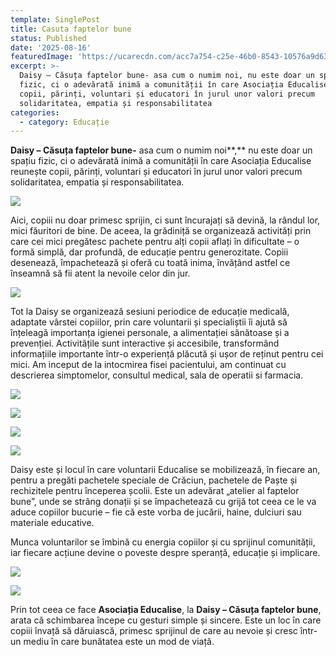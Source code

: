 ```yaml
---
template: SinglePost
title: Casuta faptelor bune
status: Published
date: '2025-08-16'
featuredImage: 'https://ucarecdn.com/acc7a754-c25e-46b0-8543-10576a9d6336/'
excerpt: >-
  Daisy – Căsuța faptelor bune- asa cum o numim noi, nu este doar un spațiu
  fizic, ci o adevărată inimă a comunității în care Asociația Educalise reunește
  copii, părinți, voluntari și educatori în jurul unor valori precum
  solidaritatea, empatia și responsabilitatea
categories:
  - category: Educație
---
```

**Daisy – Căsuța faptelor bune-** asa cum o numim noi**,** nu este doar un spațiu fizic, ci o adevărată inimă a comunității în care Asociația Educalise reunește copii, părinți, voluntari și educatori în jurul unor valori precum solidaritatea, empatia și responsabilitatea.

![](https://ucarecdn.com/12d579cb-0592-4963-97a3-792726ff927b/)

Aici, copiii nu doar primesc sprijin, ci sunt încurajați să devină, la rândul lor, mici făuritori de bine. De aceea, la grădiniță se organizează activități prin care cei mici pregătesc pachete pentru alți copii aflați în dificultate – o formă simplă, dar profundă, de educație pentru generozitate. Copiii desenează, împachetează și oferă cu toată inima, învățând astfel ce înseamnă să fii atent la nevoile celor din jur.

![](https://ucarecdn.com/cf60e726-c40c-4df8-8d1b-d8246509dadb/)

Tot la Daisy se organizează sesiuni periodice de educație medicală, adaptate vârstei copiilor, prin care voluntarii și specialiștii îi ajută să înțeleagă importanța igienei personale, a alimentației sănătoase și a prevenției. Activitățile sunt interactive și accesibile, transformând informațiile importante într-o experiență plăcută și ușor de reținut pentru cei mici. Am inceput de la intocmirea fisei pacientului, am continuat cu descrierea simptomelor, consultul medical, sala de operatii si farmacia.

![](https://ucarecdn.com/1e8f8c61-ed11-48ef-aa59-7babe9800e2e/)

![](https://ucarecdn.com/924122a8-b063-4377-b42f-fa612f855b24/)

![](https://ucarecdn.com/adb64e50-1bf0-4a7d-83e6-754181a2c5bd/)

![](https://ucarecdn.com/ec97d3e1-80f7-430f-8945-9bd02b08f656/)

Daisy este și locul în care voluntarii Educalise se mobilizează, în fiecare an, pentru a pregăti pachetele speciale de Crăciun, pachetele de Paște și rechizitele pentru începerea școlii. Este un adevărat „atelier al faptelor bune”, unde se strâng donații și se împachetează cu grijă tot ceea ce le va aduce copiilor bucurie – fie că este vorba de jucării, haine, dulciuri sau materiale educative.

Munca voluntarilor se îmbină cu energia copiilor și cu sprijinul comunității, iar fiecare acțiune devine o poveste despre speranță, educație și implicare.

![](https://ucarecdn.com/7985dae1-d9b0-477c-9bec-73c9a74b1281/)

![](https://ucarecdn.com/77ed37ce-e501-473f-91ad-3f9cedd8317f/)

Prin tot ceea ce face **Asociația Educalise**, la **Daisy – Căsuța faptelor bune**,  arata că schimbarea începe cu gesturi simple și sincere. Este un loc în care copiii învață să dăruiască, primesc sprijinul de care au nevoie și cresc într-un mediu în care bunătatea este un mod de viață.

